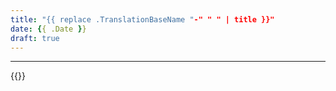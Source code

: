 ```yaml
---
title: "{{ replace .TranslationBaseName "-" " " | title }}"
date: {{ .Date }}
draft: true
---
```



---

{{<lastmodified>}}
